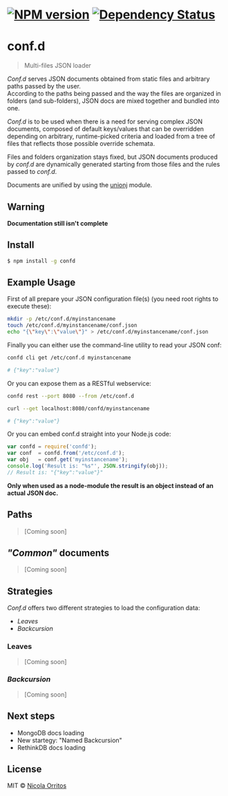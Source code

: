 #  [![NPM version][npm-image]][npm-url] [![Dependency Status][daviddm-image]][daviddm-url]

conf.d
======
> Multi-files JSON loader

_Conf.d_ serves JSON documents obtained from static files and arbitrary paths passed by the user.  
According to the paths being passed and the way the files are organized in folders (and sub-folders), JSON docs are mixed together and bundled into one.

_Conf.d_ is to be used when there is a need for serving complex JSON documents, composed of default keys/values that can be overridden depending on arbitrary, runtime-picked criteria and loaded from a tree of files that reflects those possible override schemata.

Files and folders organization stays fixed, but JSON documents produced by _conf.d_ are dynamically generated starting from those files and the rules passed to _conf.d_.

Documents are unified by using the [unionj](http://github.com/NicolaOrritos/unionj) module.

## Warning
**Documentation still isn't complete**

## Install
```sh
$ npm install -g confd
```


## Example Usage
First of all prepare your JSON configuration file(s) (you need root rights to execute these):
```sh
mkdir -p /etc/conf.d/myinstancename
touch /etc/conf.d/myinstancename/conf.json
echo "{\"key\":\"value\"}" > /etc/conf.d/myinstancename/conf.json
```

Finally you can either use the command-line utility to read your JSON conf:
```sh
confd cli get /etc/conf.d myinstancename

# {"key":"value"}
```

Or you can expose them as a RESTful webservice:
```sh
confd rest --port 8080 --from /etc/conf.d

curl --get localhost:8080/confd/myinstancename

# {"key":"value"}
```

Or you can embed conf.d straight into your Node.js code:
```js
var confd = require('confd');
var conf  = confd.from('/etc/conf.d');
var obj   = conf.get('myinstancename');
console.log('Result is: "%s"', JSON.stringify(obj));
// Result is: "{"key":"value"}"
```
**Only when used as a node-module the result is an object instead of an actual JSON doc.**


## Paths
> [Coming soon]


## _"Common"_ documents
> [Coming soon]


## Strategies
_Conf.d_ offers two different strategies to load the configuration data:
- _Leaves_
- _Backcursion_

### Leaves
> [Coming soon]

### _Backcursion_
> [Coming soon]


## Next steps
- MongoDB docs loading
- New startegy: "Named Backcursion"
- RethinkDB docs loading


## License

MIT © [Nicola Orritos](nicolaorritos.github.io)


[npm-image]: https://badge.fury.io/js/conf.d.svg
[npm-url]: https://npmjs.org/package/conf.d
[daviddm-image]: https://david-dm.org/NicolaOrritos/conf.d.svg?theme=shields.io
[daviddm-url]: https://david-dm.org/NicolaOrritos/conf.d
